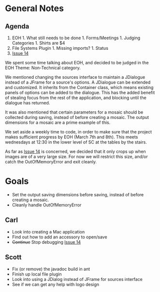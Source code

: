 # General Notes #

## Agenda ##
  1. EOH
    1. What still needs to be done
    1. Forms/Meetings
    1. Judging Categories
    1. Shirts are $4
  1. File Systems Plugin
    1. Missing imports?
    1. Status
  1. [Issue 14](https://code.google.com/p/wosaic/issues/detail?id=14)


We spent some time talking about EOH, and decided to be judged in the EOH Theme: Non-Technical category.

We mentioned changing the sources interface to maintain a JDialogue instead of a JFrame for a source's options.  A JDialogue can be extended and customized.  It inherits from the Container class, which means existing panels of options can be added to the dialogue.  This has the added benefit of stealing focus from the rest of the application, and blocking until the dialogue has returned.

It was also mentioned that certain parameters for a mosaic should be collected during saving, instead of before creating a mosaic.  The output dimensions for a mosaic are a prime example of this.

We set aside a weekly time to code, in order to make sure that the project makes sufficient progress by EOH (March 7th and 8th).  This meets wednesdays at 12:30 in the lower level of SC at the tables by the stairs.

As far as [Issue 14](https://code.google.com/p/wosaic/issues/detail?id=14) is concerned, we decided that it only crops up when images are of a very large size.  For now we will restrict this size, and/or catch the OutOfMemoryError and exit cleanly.

# Goals #

  * Set the output saving dimensions before saving, instead of before creating a mosaic.
  * Cleanly handle OutOfMemoryError

## Carl ##
  * Look into creating a Mac application
  * Find out how to add an accessory to open/save
  * ~~Continue~~ Stop debugging [Issue 14](https://code.google.com/p/wosaic/issues/detail?id=14)

## Scott ##
  * Fix (or remove) the javadoc build in ant
  * Finish up local file plugin
  * Look into using a JDialog instead of JFrame for sources interface
  * See if we can get any help with logo design
